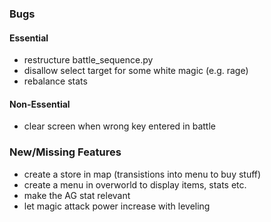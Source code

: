 ### Bugs

#### Essential
- restructure battle\_sequence.py
- disallow select target for some white magic (e.g. rage)
- rebalance stats

#### Non-Essential
- clear screen when wrong key entered in battle


### New/Missing Features
- create a store in map (transistions into menu to buy stuff)
- create a menu in overworld to display items, stats etc.
- make the AG stat relevant
- let magic attack power increase with leveling
